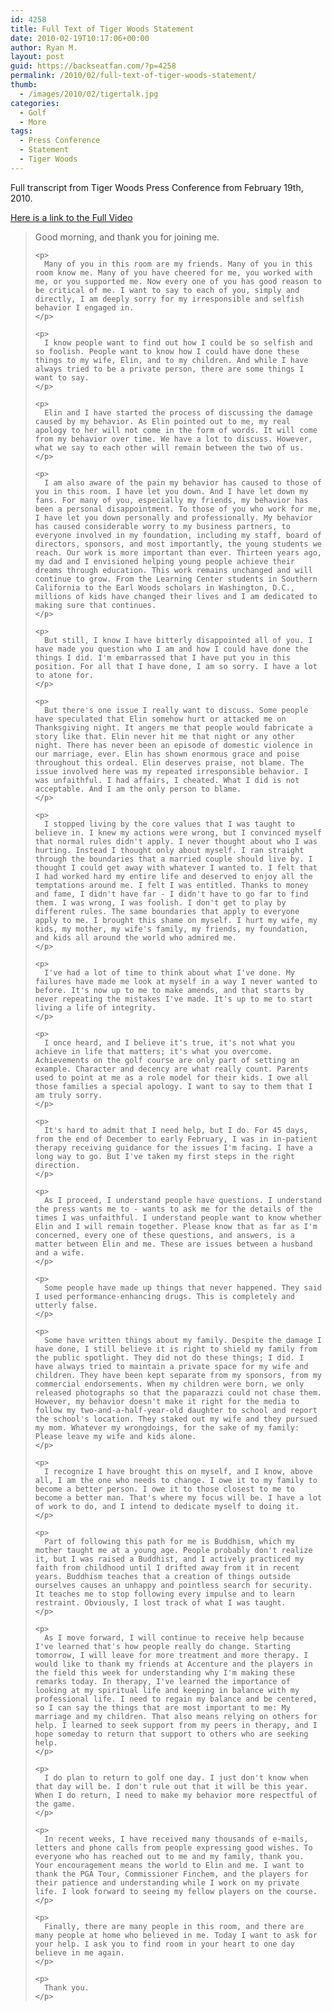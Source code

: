 ```yaml
---
id: 4258
title: Full Text of Tiger Woods Statement
date: 2010-02-19T10:17:06+00:00
author: Ryan M.
layout: post
guid: https://backseatfan.com/?p=4258
permalink: /2010/02/full-text-of-tiger-woods-statement/
thumb:
  - /images/2010/02/tigertalk.jpg
categories:
  - Golf
  - More
tags:
  - Press Conference
  - Statement
  - Tiger Woods
---
```


<div class="entry">
  <p>
    Full transcript from Tiger Woods Press Conference from February 19th, 2010.
  </p>

  <p>
    <a href="https://backseatfan.com/index.php/2010/02/tiger-woods-statement-video/">Here is a link to the Full Video</a>
  </p>

  <blockquote>
    <p>
      Good morning, and thank you for joining me.
    </p>

    <p>
      Many of you in this room are my friends. Many of you in this room know me. Many of you have cheered for me, you worked with me, or you supported me. Now every one of you has good reason to be critical of me. I want to say to each of you, simply and directly, I am deeply sorry for my irresponsible and selfish behavior I engaged in.
    </p>

    <p>
      I know people want to find out how I could be so selfish and so foolish. People want to know how I could have done these things to my wife, Elin, and to my children. And while I have always tried to be a private person, there are some things I want to say.
    </p>

    <p>
      Elin and I have started the process of discussing the damage caused by my behavior. As Elin pointed out to me, my real apology to her will not come in the form of words. It will come from my behavior over time. We have a lot to discuss. However, what we say to each other will remain between the two of us.
    </p>

    <p>
      I am also aware of the pain my behavior has caused to those of you in this room. I have let you down. And I have let down my fans. For many of you, especially my friends, my behavior has been a personal disappointment. To those of you who work for me, I have let you down personally and professionally. My behavior has caused considerable worry to my business partners, to everyone involved in my foundation, including my staff, board of directors, sponsors, and most importantly, the young students we reach. Our work is more important than ever. Thirteen years ago, my dad and I envisioned helping young people achieve their dreams through education. This work remains unchanged and will continue to grow. From the Learning Center students in Southern California to the Earl Woods scholars in Washington, D.C., millions of kids have changed their lives and I am dedicated to making sure that continues.
    </p>

    <p>
      But still, I know I have bitterly disappointed all of you. I have made you question who I am and how I could have done the things I did. I'm embarrassed that I have put you in this position. For all that I have done, I am so sorry. I have a lot to atone for.
    </p>

    <p>
      But there's one issue I really want to discuss. Some people have speculated that Elin somehow hurt or attacked me on Thanksgiving night. It angers me that people would fabricate a story like that. Elin never hit me that night or any other night. There has never been an episode of domestic violence in our marriage, ever. Elin has shown enormous grace and poise throughout this ordeal. Elin deserves praise, not blame. The issue involved here was my repeated irresponsible behavior. I was unfaithful. I had affairs, I cheated. What I did is not acceptable. And I am the only person to blame.
    </p>

    <p>
      I stopped living by the core values that I was taught to believe in. I knew my actions were wrong, but I convinced myself that normal rules didn't apply. I never thought about who I was hurting. Instead I thought only about myself. I ran straight through the boundaries that a married couple should live by. I thought I could get away with whatever I wanted to. I felt that I had worked hard my entire life and deserved to enjoy all the temptations around me. I felt I was entitled. Thanks to money and fame, I didn't have far - I didn't have to go far to find them. I was wrong, I was foolish. I don't get to play by different rules. The same boundaries that apply to everyone apply to me. I brought this shame on myself. I hurt my wife, my kids, my mother, my wife's family, my friends, my foundation, and kids all around the world who admired me.
    </p>

    <p>
      I've had a lot of time to think about what I've done. My failures have made me look at myself in a way I never wanted to before. It's now up to me to make amends, and that starts by never repeating the mistakes I've made. It's up to me to start living a life of integrity.
    </p>

    <p>
      I once heard, and I believe it's true, it's not what you achieve in life that matters; it's what you overcome. Achievements on the golf course are only part of setting an example. Character and decency are what really count. Parents used to point at me as a role model for their kids. I owe all those families a special apology. I want to say to them that I am truly sorry.
    </p>

    <p>
      It's hard to admit that I need help, but I do. For 45 days, from the end of December to early February, I was in in-patient therapy receiving guidance for the issues I'm facing. I have a long way to go. But I've taken my first steps in the right direction.
    </p>

    <p>
      As I proceed, I understand people have questions. I understand the press wants me to - wants to ask me for the details of the times I was unfaithful. I understand people want to know whether Elin and I will remain together. Please know that as far as I'm concerned, every one of these questions, and answers, is a matter between Elin and me. These are issues between a husband and a wife.
    </p>

    <p>
      Some people have made up things that never happened. They said I used performance-enhancing drugs. This is completely and utterly false.
    </p>

    <p>
      Some have written things about my family. Despite the damage I have done, I still believe it is right to shield my family from the public spotlight. They did not do these things; I did. I have always tried to maintain a private space for my wife and children. They have been kept separate from my sponsors, from my commercial endorsements. When my children were born, we only released photographs so that the paparazzi could not chase them. However, my behavior doesn't make it right for the media to follow my two-and-a-half-year-old daughter to school and report the school's location. They staked out my wife and they pursued my mom. Whatever my wrongdoings, for the sake of my family: Please leave my wife and kids alone.
    </p>

    <p>
      I recognize I have brought this on myself, and I know, above all, I am the one who needs to change. I owe it to my family to become a better person. I owe it to those closest to me to become a better man. That's where my focus will be. I have a lot of work to do, and I intend to dedicate myself to doing it.
    </p>

    <p>
      Part of following this path for me is Buddhism, which my mother taught me at a young age. People probably don't realize it, but I was raised a Buddhist, and I actively practiced my faith from childhood until I drifted away from it in recent years. Buddhism teaches that a creation of things outside ourselves causes an unhappy and pointless search for security. It teaches me to stop following every impulse and to learn restraint. Obviously, I lost track of what I was taught.
    </p>

    <p>
      As I move forward, I will continue to receive help because I've learned that's how people really do change. Starting tomorrow, I will leave for more treatment and more therapy. I would like to thank my friends at Accenture and the players in the field this week for understanding why I'm making these remarks today. In therapy, I've learned the importance of looking at my spiritual life and keeping in balance with my professional life. I need to regain my balance and be centered, so I can say the things that are most important to me: My marriage and my children. That also means relying on others for help. I learned to seek support from my peers in therapy, and I hope someday to return that support to others who are seeking help.
    </p>

    <p>
      I do plan to return to golf one day. I just don't know when that day will be. I don't rule out that it will be this year. When I do return, I need to make my behavior more respectful of the game.
    </p>

    <p>
      In recent weeks, I have received many thousands of e-mails, letters and phone calls from people expressing good wishes. To everyone who has reached out to me and my family, thank you. Your encouragement means the world to Elin and me. I want to thank the PGA Tour, Commissioner Finchem, and the players for their patience and understanding while I work on my private life. I look forward to seeing my fellow players on the course.
    </p>

    <p>
      Finally, there are many people in this room, and there are many people at home who believed in me. Today I want to ask for your help. I ask you to find room in your heart to one day believe in me again.
    </p>

    <p>
      Thank you.
    </p>
  </blockquote>
</div>
